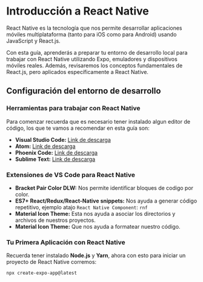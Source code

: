 # Introducción a React Native
React Native es la tecnología que nos permite desarrollar aplicaciones móviles multiplataforma (tanto para iOS como para Android) usando JavaScript y React.js.

Con esta guía, aprenderás a preparar tu entorno de desarrollo local para trabajar con React Native utilizando Expo, emuladores y dispositivos móviles reales. Además, revisaremos los conceptos fundamentales de React.js, pero aplicados específicamente a React Native.


## Configuración del entorno de desarrollo
### Herramientas para trabajar con React Native
Para comenzar recuerda que es necesario tener instalado algun editor de código, los que te vamos a recomendar en esta guía son:

- **Visual Studio Code:** [Link de descarga](https://code.visualstudio.com/Download)
- **Atom:** [Link de descarga](https://atom-editor.cc/)
- **Phoenix Code:** [Link de descarga](https://phcode.io/)
- **Sublime Text:** [Link de descarga](https://www.sublimetext.com/)

### Extensiones de VS Code para React Native
- **Bracket Pair Color DLW:** Nos permite identificar bloques de codigo por color.
- **ES7+ React/Redux/React-Native snippets:** Nos ayuda a generar código repetitivo, ejemplo atajo `React Native Component`: `rnf`
- **Material Icon Theme:** Esta nos ayuda a asociar los directorios y archivos de nuestros proyectos.
- **Material Icon Theme:** Que nos ayuda a formatear nuestro código.

### Tu Primera Aplicación con React Native
Recuerda tener instalado **Node.js** y **Yarn**, ahora con esto para iniciar un proyecto de React Native corremos:

```bash
npx create-expo-app@latest
```

